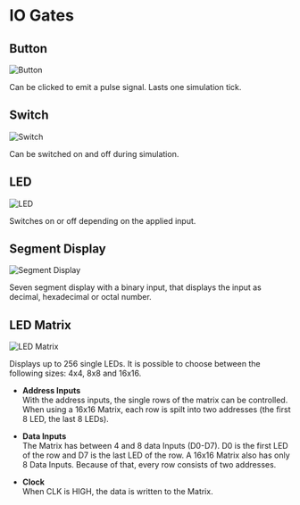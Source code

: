 # IO Gates

## Button
<div class="rows">

![Button](assets/help/button.jpg)

<div class="margin-left">

Can be clicked to emit a pulse signal. Lasts one simulation tick.
</div>
</div>

## Switch
<div class="rows">

![Switch](assets/help/switch.jpg)

<div class="margin-left">

Can be switched on and off during simulation.
</div>
</div>

## LED

<div class="rows">

![LED](assets/help/led.jpg)

<div class="margin-left">

Switches on or off depending on the applied input.
</div>
</div>

## Segment Display

<div class="rows">

![Segment Display](assets/help/segment-display.jpg)

<div class="margin-left">

Seven segment display with a binary input, that displays the input as decimal, hexadecimal or octal number. 
</div>
</div>

## LED Matrix

<div class="rows">

![LED Matrix](assets/help/led-matrix.PNG)

<div class="margin-left">

Displays up to 256 single LEDs. It is possible to choose between the following sizes: 4x4, 8x8 and 16x16. 

 - **Address Inputs**<br>
   With the address inputs, the single rows of the matrix can be controlled. When using a 16x16 Matrix, each row is spilt into two addresses (the first 8 LED, the last 8 LEDs).
 
 - **Data Inputs**<br>
   The Matrix has between 4 and 8 data Inputs (D0-D7). D0 is the first LED of the row and D7 is the last LED of the row. A 16x16 Matrix also has only 8 Data Inputs. Because of that, every row consists of two addresses. 

 - **Clock**<br>
   When CLK is HIGH, the data is written to the Matrix. 
</div>
</div>
